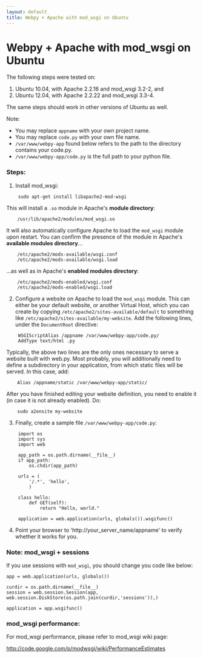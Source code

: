 ```yaml
---
layout: default
title: Webpy + Apache with mod_wsgi on Ubuntu
---
```


# Webpy + Apache with mod_wsgi on Ubuntu

The following steps were tested on:

1. Ubuntu 10.04, with Apache 2.2.16 and mod_wsgi 3.2-2, and
2. Ubuntu 12.04, with Apache 2.2.22 and mod_wsgi 3.3-4.

The same steps should work in other versions of Ubuntu as well.

Note:

* You may replace `appname` with your own project name.
* You may replace `code.py` with your own file name.
* `/var/www/webpy-app` found below refers to the path to the directory contains your code.py.
* `/var/www/webpy-app/code.py` is the full path to your python file.

### Steps:

1. Install mod_wsgi:
        
        sudo apt-get install libapache2-mod-wsgi

 This will install a `.so` module in Apache's **module directory**:

        /usr/lib/apache2/modules/mod_wsgi.so

 It will also automatically configure Apache to load the `mod_wsgi` module upon restart. You can confirm the presence of the module in Apache's **available modules directory**…

        /etc/apache2/mods-available/wsgi.conf
        /etc/apache2/mods-available/wsgi.load
 …as well as in Apache's **enabled modules directory**:

        /etc/apache2/mods-enabled/wsgi.conf
        /etc/apache2/mods-enabled/wsgi.load
        
2. Configure a website on Apache to load the `mod_wsgi` module. This can either be your default website, or another Virtual Host, which you can create by copying `/etc/apache2/sites-available/default` to something like `/etc/apache2/sites-available/my-website`. Add the following lines, under the `DocumentRoot` directive:

        WSGIScriptAlias /appname /var/www/webpy-app/code.py/
        AddType text/html .py

 Typically, the above two lines are the only ones necessary to serve a website built with web.py. Most probably, you will additionally need to define a subdirectory in your application, from which static files will be served. In this case, add:

        Alias /appname/static /var/www/webpy-app/static/

 After you have finished editing your website definition, you need to enable it (in case it is not already enabled). Do:
 
        sudo a2ensite my-website
        
3. Finally, create a sample file `/var/www/webpy-app/code.py`:

        import os
        import sys
        import web
        
        app_path = os.path.dirname(__file__)
        if app_path:
            os.chdir(app_path)
        
        urls = (
            '/.*', 'hello',
            )

        class hello:
            def GET(self):
                return "Hello, world."

        application = web.application(urls, globals()).wsgifunc()

4. Point your browser to 'http://your_server_name/appname' to verify whether it works for you.

### Note: mod_wsgi + sessions

If you use sessions with `mod_wsgi`, you should change you code like below:

    app = web.application(urls, globals())

    curdir = os.path.dirname(__file__)
    session = web.session.Session(app, web.session.DiskStore(os.path.join(curdir,'sessions')),)

    application = app.wsgifunc()

### mod_wsgi performance:
For mod_wsgi performance, please refer to mod_wsgi wiki page:

<http://code.google.com/p/modwsgi/wiki/PerformanceEstimates>
